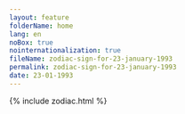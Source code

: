 ```yaml
---
layout: feature
folderName: home
lang: en
noBox: true
nointernationalization: true
fileName: zodiac-sign-for-23-january-1993
permalink: zodiac-sign-for-23-january-1993
date: 23-01-1993
---
```

{% include zodiac.html %}
